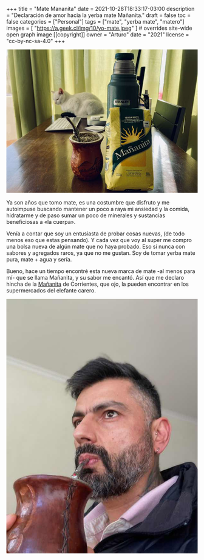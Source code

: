 +++
title = "Mate Mananita"
date = 2021-10-28T18:33:17-03:00
description = "Declaración de amor hacia la yerba mate Mañanita."
draft = false
toc = false
categories = ["Personal"]
tags = ["mate", "yerba mate", "matero"]
images = [
  "https://a.geek.cl/img/10/yo-mate.jpeg"
] # overrides site-wide open graph image
[[copyright]]
  owner = "Arturo"
  date = "2021"
  license = "cc-by-nc-sa-4.0"
+++

![Mate Mañanita](kiky-mate.jpeg)

Ya son años que tomo mate, es una costumbre que disfruto y me autoimpuse buscando mantener un poco a raya mi ansiedad y la comida, hidratarme y de paso sumar un poco de minerales y sustancias beneficiosas a «la cuerpa».

Venía a contar que soy un entusiasta de probar cosas nuevas, (de todo menos eso que estas pensando). Y cada vez que voy al super me compro una bolsa nueva de algún mate que no haya probado. Eso sí nunca con sabores y agregados raros, ya que no me gustan. Soy de tomar yerba mate pura, mate + agua y sería.

Bueno, hace un tiempo encontré esta nueva marca de mate -al menos para mí- que se llama Mañanita, y su sabor me encantó. Así que me declaro hincha de la [Mañanita](https://www.lasmarias.com.ar) de Corrientes, que ojo, la pueden encontrar en los supermercados del elefante carero.

![Mateando](yo-mate.jpeg)
